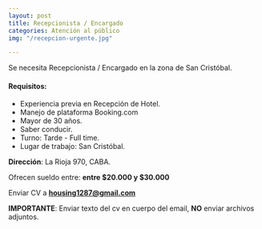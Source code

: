 ```yaml
---
layout: post
title: Recepcionista / Encargado
categories: Atención al público
img: "/recepcion-urgente.jpg"

---
```

Se necesita Recepcionista / Encargado en la zona de San Cristóbal.

#### **Requisitos**:

* Experiencia previa en Recepción de Hotel.
* Manejo de plataforma Booking.com
* Mayor de 30 años.
* Saber conducir.
* Turno: Tarde - Full time.
* Lugar de trabajo: San Cristóbal.

**Dirección**: La Rioja 970, CABA.

Ofrecen sueldo entre: **entre $20.000 y $30.000**

Enviar CV a **housing1287@gmail.com**

**IMPORTANTE**: Enviar texto del cv en cuerpo del email, **NO** enviar archivos adjuntos.